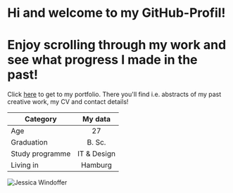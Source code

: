 # Hi and welcome to my GitHub-Profil!
# Enjoy scrolling through my work and see what progress I made in the past! 

Click [here](https://jessicawindoffer.myportfolio.com/) to get to my portfolio. There you'll find i.e. abstracts of my past creative work, my CV and contact details!

| Category        | My data       |
| --------------- |:-------------:|
| Age             | 27            |
| Graduation      | B. Sc.        |
| Study programme | IT & Design   |
| Living in       | Hamburg       |

![Jessica Windoffer](https://github-readme-stats.vercel.app/api?username=Jessica-Windoffer&hide=contribs,prs)

<!--
**Jessica-Windoffer/Jessica-Windoffer** is a ✨ _special_ ✨ repository because its `README.md` (this file) appears on your GitHub profile.

Here are some ideas to get you started:

- 🔭 I’m currently working on ...
- 🌱 I’m currently learning ...
- 👯 I’m looking to collaborate on ...
- 🤔 I’m looking for help with ...
- 💬 Ask me about ...
- 📫 How to reach me: ...
- 😄 Pronouns: ...
- ⚡ Fun fact: ...
-->
